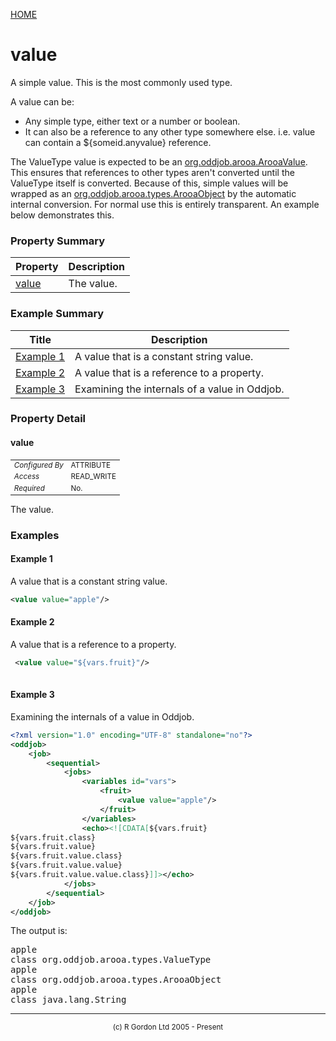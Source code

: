[HOME](../../../../README.md)
# value

A simple value. This is the most commonly used
type.


A value can be:

- Any simple type, either text or a number or boolean.
- It can also be a reference to any other type somewhere else. i.e. value can contain a ${someid.anyvalue} reference.



The ValueType value is expected to be an [org.oddjob.arooa.ArooaValue](http://rgordon.co.uk/oddjob/1.6.0/api/org/oddjob/arooa/ArooaValue.html). This ensures
that references to other types aren't converted until the ValueType
itself is converted. Because of this, simple values will be wrapped
as an [org.oddjob.arooa.types.ArooaObject](http://rgordon.co.uk/oddjob/1.6.0/api/org/oddjob/arooa/types/ArooaObject.html) by the automatic internal conversion. For
normal use this is entirely transparent. An example below demonstrates
this.

### Property Summary

| Property | Description |
| -------- | ----------- |
| [value](#propertyvalue) | The value. | 


### Example Summary

| Title | Description |
| ----- | ----------- |
| [Example 1](#example1) | A value that is a constant string value. |
| [Example 2](#example2) | A value that is a reference to a property. |
| [Example 3](#example3) | Examining the internals of a value in Oddjob. |


### Property Detail
#### value <a name="propertyvalue"></a>

<table style='font-size:smaller'>
      <tr><td><i>Configured By</i></td><td>ATTRIBUTE</td></tr>
      <tr><td><i>Access</i></td><td>READ_WRITE</td></tr>
      <tr><td><i>Required</i></td><td>No.</td></tr>
</table>

The value.


### Examples
#### Example 1 <a name="example1"></a>

A value that is a constant string value.

```xml
<value value="apple"/>
```


#### Example 2 <a name="example2"></a>

A value that is a reference to a property.

```xml
 <value value="${vars.fruit}"/>
 
```


#### Example 3 <a name="example3"></a>

Examining the internals of a value in Oddjob.

```xml
<?xml version="1.0" encoding="UTF-8" standalone="no"?>
<oddjob>
    <job>
        <sequential>
            <jobs>
                <variables id="vars">
                    <fruit>
                        <value value="apple"/>
                    </fruit>
                </variables>
                <echo><![CDATA[${vars.fruit}
${vars.fruit.class}
${vars.fruit.value}
${vars.fruit.value.class}
${vars.fruit.value.value}
${vars.fruit.value.value.class}]]></echo>
            </jobs>
        </sequential>
    </job>
</oddjob>

```


The output is:

<pre>
apple
class org.oddjob.arooa.types.ValueType
apple
class org.oddjob.arooa.types.ArooaObject
apple
class java.lang.String
</pre>



-----------------------

<div style='font-size: smaller; text-align: center;'>(c) R Gordon Ltd 2005 - Present</div>
